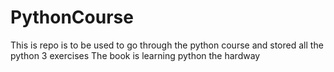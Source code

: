 # PythonCourse
This is repo is to be used to go through the python course and stored all the python 3 exercises
The book is learning python the hardway
